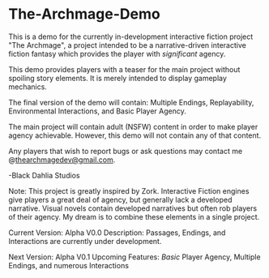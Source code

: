 # The-Archmage-Demo

This is a demo for the currently in-development interactive fiction project "The Archmage", a project intended to be a narrative-driven interactive fiction fantasy which provides the player with _significant_ agency.

This demo provides players with a teaser for the main project without spoiling story elements. It is merely intended to display gameplay mechanics. 

The final version of the demo will contain: Multiple Endings, Replayability, Environmental Interactions, and Basic Player Agency. 

The main project will contain adult (NSFW) content in order to make player agency achievable. However, this demo will not contain any of that content.

Any players that wish to report bugs or ask questions may contact me @thearchmagedev@gmail.com.

-Black Dahlia Studios

Note: This project is greatly inspired by Zork. Interactive Fiction engines give players a great deal of agency, but generally lack a developed narrative. Visual novels contain developed narratives but often rob players of their agency. My dream is to combine these elements in a single project. 

Current Version: Alpha V0.0
Description: Passages, Endings, and Interactions are currently under development.

Next Version: Alpha V0.1
Upcoming Features: _Basic_ Player Agency, Multiple Endings, and numerous Interactions
